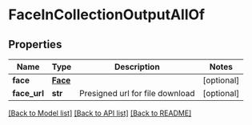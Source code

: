 # FaceInCollectionOutputAllOf

## Properties
Name | Type | Description | Notes
------------ | ------------- | ------------- | -------------
**face** | [**Face**](Face.md) |  | [optional] 
**face_url** | **str** | Presigned url for file download | [optional] 

[[Back to Model list]](../README.md#documentation-for-models) [[Back to API list]](../README.md#documentation-for-api-endpoints) [[Back to README]](../README.md)


